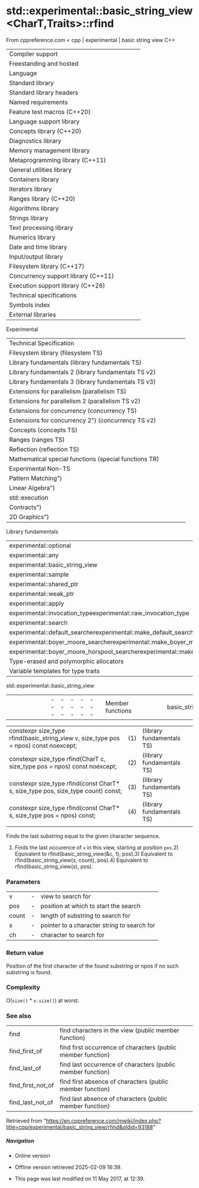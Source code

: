 # std::experimental::basic_string_view<CharT,Traits>::rfind

From cppreference.com
< cpp‎ | experimental‎ | basic string view
C++

|  |  |  |  |  |
| --- | --- | --- | --- | --- |
| Compiler support | | | | |
| Freestanding and hosted | | | | |
| Language | | | | |
| Standard library | | | | |
| Standard library headers | | | | |
| Named requirements | | | | |
| Feature test macros (C++20) | | | | |
| Language support library | | | | |
| Concepts library (C++20) | | | | |
| Diagnostics library | | | | |
| Memory management library | | | | |
| Metaprogramming library (C++11) | | | | |
| General utilities library | | | | |
| Containers library | | | | |
| Iterators library | | | | |
| Ranges library (C++20) | | | | |
| Algorithms library | | | | |
| Strings library | | | | |
| Text processing library | | | | |
| Numerics library | | | | |
| Date and time library | | | | |
| Input/output library | | | | |
| Filesystem library (C++17) | | | | |
| Concurrency support library (C++11) | | | | |
| Execution support library (C++26) | | | | |
| Technical specifications | | | | |
| Symbols index | | | | |
| External libraries | | | | |

Experimental

|  |  |  |  |  |
| --- | --- | --- | --- | --- |
| Technical Specification | | | | |
| Filesystem library (filesystem TS) | | | | |
| Library fundamentals (library fundamentals TS) | | | | |
| Library fundamentals 2 (library fundamentals TS v2) | | | | |
| Library fundamentals 3 (library fundamentals TS v3) | | | | |
| Extensions for parallelism (parallelism TS) | | | | |
| Extensions for parallelism 2 (parallelism TS v2) | | | | |
| Extensions for concurrency (concurrency TS) | | | | |
| Extensions for concurrency 2") (concurrency TS v2) | | | | |
| Concepts (concepts TS) | | | | |
| Ranges (ranges TS) | | | | |
| Reflection (reflection TS) | | | | |
| Mathematical special functions (special functions TR) | | | | |
| Experimental Non-TS | | | | |
| Pattern Matching") | | | | |
| Linear Algebra") | | | | |
| std::execution | | | | |
| Contracts") | | | | |
| 2D Graphics") | | | | |

Library fundamentals

|  |  |  |  |  |
| --- | --- | --- | --- | --- |
| experimental::optional | | | | |
| experimental::any | | | | |
| experimental::basic_string_view | | | | |
| experimental::sample | | | | |
| experimental::shared_ptr | | | | |
| experimental::weak_ptr | | | | |
| experimental::apply | | | | |
| experimental::invocation_typeexperimental::raw_invocation_type | | | | |
| experimental::search | | | | |
| experimental::default_searcherexperimental::make_default_searcher | | | | |
| experimental::boyer_moore_searcherexperimental::make_boyer_moore_searcher | | | | |
| experimental::boyer_moore_horspool_searcherexperimental::make_boyer_moore_horspool_searcher | | | | |
| Type-erased and polymorphic allocators | | | | |
| Variable templates for type traits | | | | |

std::experimental::basic_string_view

|  |  |  |  |  |  |  |  |  |  |  |  |  |  |  |  |  |  |  |  |  |  |  |  |  |  |  |  |  |  |  |  |  |  |  |  |  |  |  |  |  |  |  |  |  |  |  |  |  |  |  |  |  |  |  |  |  |  |  |  |  |  |  |  |  |  |  |  |  |  |  |  |  |  |  |  |  |  |  |  |  |  |  |  |  |  |  |  |  |  |  |  |  |  |  |  |  |  |  |  |  |  |  |  |  |  |  |  |  |  |  |  |  |  |  |  |  |  |  |  |  |  |  |  |  |  |  |  |  |  |  |  |  |  |  |  |  |  |  |  |  |  |  |  |  |  |  |  |  |  |  |  |  |  |  |  |  |  |  |  |  |  |  |  |  |  |  |  |  |  |  |  |  |  |  |  |  |  |  |  |  |  |  |  |  |  |  |  |  |  |  |  |  |  |  |  |  |  |  |  |  |  |
| --- | --- | --- | --- | --- | --- | --- | --- | --- | --- | --- | --- | --- | --- | --- | --- | --- | --- | --- | --- | --- | --- | --- | --- | --- | --- | --- | --- | --- | --- | --- | --- | --- | --- | --- | --- | --- | --- | --- | --- | --- | --- | --- | --- | --- | --- | --- | --- | --- | --- | --- | --- | --- | --- | --- | --- | --- | --- | --- | --- | --- | --- | --- | --- | --- | --- | --- | --- | --- | --- | --- | --- | --- | --- | --- | --- | --- | --- | --- | --- | --- | --- | --- | --- | --- | --- | --- | --- | --- | --- | --- | --- | --- | --- | --- | --- | --- | --- | --- | --- | --- | --- | --- | --- | --- | --- | --- | --- | --- | --- | --- | --- | --- | --- | --- | --- | --- | --- | --- | --- | --- | --- | --- | --- | --- | --- | --- | --- | --- | --- | --- | --- | --- | --- | --- | --- | --- | --- | --- | --- | --- | --- | --- | --- | --- | --- | --- | --- | --- | --- | --- | --- | --- | --- | --- | --- | --- | --- | --- | --- | --- | --- | --- | --- | --- | --- | --- | --- | --- | --- | --- | --- | --- | --- | --- | --- | --- | --- | --- | --- | --- | --- | --- | --- | --- | --- | --- | --- | --- | --- | --- | --- | --- | --- | --- | --- | --- | --- | --- | --- | --- | --- |
| |  |  |  |  |  | | --- | --- | --- | --- | --- | | Member functions | | | | | | basic_string_view::basic_string_view | | | | | | basic_string_view::operator= | | | | | | Iterators | | | | | | basic_string_view::beginbasic_string_view::cbegin | | | | | | basic_string_view::endbasic_string_view::cend | | | | | | basic_string_view::rbeginbasic_string_view::crbegin | | | | | | basic_string_view::rendbasic_string_view::crend | | | | | | Element access | | | | | | basic_string_view::at | | | | | | [basic_string_view::operator[]](operator_at.html "cpp/experimental/basic string view/operator at") | | | | | | basic_string_view::front | | | | | | basic_string_view::back | | | | | | basic_string_view::data | | | | | | Capacity | | | | | | basic_string_view::sizebasic_string_view::length | | | | | | basic_string_view::max_size | | | | | | basic_string_view::empty | | | | | | Modifiers | | | | | | basic_string_view::remove_prefix | | | | | | basic_string_view::remove_suffix | | | | | | basic_string_view::swap | | | | | | |  |  |  |  |  | | --- | --- | --- | --- | --- | | Operations | | | | | | basic_string_view::to_stringbasic_string_view::operator basic_string | | | | | | basic_string_view::copy | | | | | | basic_string_view::substr | | | | | | basic_string_view::compare | | | | | | basic_string_view::find | | | | | | ****basic_string_view::rfind**** | | | | | | basic_string_view::find_first_of | | | | | | basic_string_view::find_last_of | | | | | | basic_string_view::find_first_not_of | | | | | | basic_string_view::find_last_not_of | | | | | | Constants | | | | | | basic_string_view::npos | | | | | | Non-member functions | | | | | | operator==operator!=operator<operator>operator<=operator>= | | | | | | operator<< | | | | | | Helper classes | | | | | | hash<std::string_view>hash<std::wstring_view>hash<std::u16string_view>hash<std::u32string_view> | | | | | |

|  |  |  |
| --- | --- | --- |
| constexpr size_type rfind(basic_string_view v, size_type pos = npos) const noexcept; | (1) | (library fundamentals TS) |
| constexpr size_type rfind(CharT c, size_type pos = npos) const noexcept; | (2) | (library fundamentals TS) |
| constexpr size_type rfind(const CharT\* s, size_type pos, size_type count) const; | (3) | (library fundamentals TS) |
| constexpr size_type rfind(const CharT\* s, size_type pos = npos) const; | (4) | (library fundamentals TS) |
|  |  |  |

Finds the last substring equal to the given character sequence.

1) Finds the last occurence of `v` in this view, starting at position `pos`.2) Equivalent to rfind(basic_string_view(&c, 1), pos).3) Equivalent to rfind(basic_string_view(s, count), pos).4) Equivalent to rfind(basic_string_view(s), pos).

### Parameters

|  |  |  |
| --- | --- | --- |
| v | - | view to search for |
| pos | - | position at which to start the search |
| count | - | length of substring to search for |
| s | - | pointer to a character string to search for |
| ch | - | character to search for |

### Return value

Position of the first character of the found substring or npos if no such substring is found.

### Complexity

O(`size()` \* `v.size()`) at worst.

### See also

|  |  |
| --- | --- |
| find | find characters in the view   (public member function) |
| find_first_of | find first occurrence of characters   (public member function) |
| find_last_of | find last occurrence of characters   (public member function) |
| find_first_not_of | find first absence of characters   (public member function) |
| find_last_not_of | find last absence of characters   (public member function) |

Retrieved from "<https://en.cppreference.com/mwiki/index.php?title=cpp/experimental/basic_string_view/rfind&oldid=93188>"

##### Navigation

- Online version
- Offline version retrieved 2025-02-09 16:39.

- This page was last modified on 11 May 2017, at 12:39.